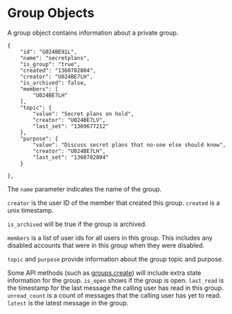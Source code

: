 # Group Objects

A group object contains information about a private group.

    {
        "id": "G024BE91L",
        "name": "secretplans",
        "is_group": "true",
        "created": "1360782804",
        "creator": "U024BE7LH",
        "is_archived": false,
        "members": [
            "U024BE7LH"
        ],
        "topic": {
            "value": "Secret plans on hold",
            "creator": "U024BE7LV",
            "last_set": "1369677212"
        },
        "purpose": {
            "value": "Discuss secret plans that no-one else should know",
            "creator": "U024BE7LH",
            "last_set": "1360782804"
        }

    },

The `name` parameter indicates the name of the group.

`creator` is the user ID of the member that created this group. `created` is
a unix timestamp.

`is_archived` will be true if the group is archived.

`members` is a list of user ids for all users in this group. This
includes any disabled accounts that were in this group when they were
disabled.

`topic` and `purpose` provide information about the group topic and purpose.

Some API methods (such as [groups.create](/methods/groups.create)) will
include extra state information for the group. `is_open` shows if the group is
open. `last_read` is the timestamp for the last message the calling user has
read in this group. `unread_count` is a count of messages that the calling
user has yet to read. `latest` is the latest message in the group.
